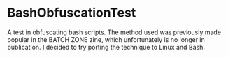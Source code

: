 # BashObfuscationTest
A test in obfuscating bash scripts. The method used was previously made popular in the BATCH ZONE zine, which unfortunately is no longer in publication. I decided to try porting the technique to Linux and Bash.

